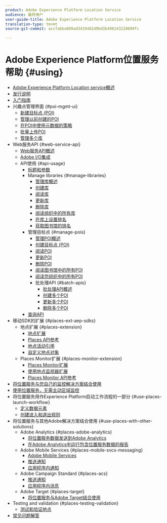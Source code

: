 ```yaml
---
product: Adobe Experience Platform Location Service
audience: 最终用户
user-guide-title: Adobe Experience Platform Location Service
translation-type: tm+mt
source-git-commit: accfa6ba009ad3419481d9bd3b498143228099fc

---
```



# Adobe Experience Platform位置服务帮助 {#using}

+ [Adobe Experience Platform Location service概述](home.md)
+ [发行说明](release-notes.md)
+ [入门指南](getting-started.md)
+ 兴趣点管理界面 {#poi-mgmt-ui}
   + [新建目标点 (POI)](poi-mgmt-ui/create-a-poi-ui.md)
   + [管理以前创建的POI](poi-mgmt-ui/managing-pois-in-the-places-ui.md)
   + [在POI中使用元数据的策略](poi-mgmt-ui/metadata-with-pois.md)
   + [批量上传POI](poi-mgmt-ui/bulk-upload-pois.md)
   + [管理多个库](poi-mgmt-ui/manage-libraries-in-the-places-ui.md)
+ Web服务API {#web-service-api}
   + [Web服务API概述](web-service-api/places-web-services.md)
   + [Adobe I/O集成](web-service-api/adobe-i-o-integration.md)
   + API使用 {#api-usage}
      + [标题和参数](web-service-api/api-usage/headers-and-parameters.md)
      + Manage libraries {#manage-libraries}
         + [管理库概述](web-service-api/api-usage/manage-libraries/manage-libraries.md)
         + [创建库](web-service-api/api-usage/manage-libraries/create-a-library.md)
         + [阅读库](web-service-api/api-usage/manage-libraries/read-a-library.md)
         + [更新库](web-service-api/api-usage/manage-libraries/update-a-library.md)
         + [删除库](web-service-api/api-usage/manage-libraries/delete-a-library.md)
         + [阅读组织中的所有库](web-service-api/api-usage/manage-libraries/read-all-libraries-in-your-organization.md)
         + [在库上设置排名](web-service-api/api-usage/manage-libraries/set-a-ran-on-your-libraries.md)
         + [获取图书馆的排名](web-service-api/api-usage/manage-libraries/get-a-librarys-rank.md)
      + 管理目标点 {#manage-pois}
         + [管理POI概述](web-service-api/api-usage/manage-pois/manage-pois.md)
         + [创建目标点 (POI)](web-service-api/api-usage/manage-pois/create-a-poi.md)
         + [阅读POI](web-service-api/api-usage/manage-pois/read-a-poi.md)
         + [更新POI](web-service-api/api-usage/manage-pois/update-a-poi.md)
         + [删除POI](web-service-api/api-usage/manage-pois/delete-a-poi.md)
         + [阅读图书馆中的所有POI](web-service-api/api-usage/manage-pois/read-all-pois-in-a-library.md)
         + [阅读您组织中的所有POI](web-service-api/api-usage/manage-pois/read-all-pois-in-your-organization.md)
         + 批处理API {#batch-apis}
            + [批处理API概述](web-service-api/api-usage/manage-pois/batch-apis/batch-apis.md)
            + [创建多个POI](web-service-api/api-usage/manage-pois/batch-apis/create-multiple-pois.md)
            + [更新多个POI](web-service-api/api-usage/manage-pois/batch-apis/update-multiple-pois.md)
            + [删除多个POI](web-service-api/api-usage/manage-pois/batch-apis/delete-multiple-pois.md)
      + [查询API](web-service-api/api-usage/query-apis.md)
+ 移动SDK的扩展 {#places-ext-aep-sdks}
   + 地点扩展 {#places-extension}
      + [地点扩展](places-ext-aep-sdks/places-extension/places-extension.md)
      + [Places API参考](places-ext-aep-sdks/places-extension/places-api-reference.md)
      + [地点活动引用](places-ext-aep-sdks/places-extension/places-event-ref.md)
      + [自定义地点对象](places-ext-aep-sdks/places-extension/cust-places-objects.md)
   + Places Monitor扩展 {#places-monitor-extension}
      + [Places Monitor扩展](places-ext-aep-sdks/places-monitor-extension/places-monitor-extension.md)
      + [使用地点监视器扩展](places-ext-aep-sdks/places-monitor-extension/using-places-monitor-extension.md)
      + [Places Monitor API参考](places-ext-aep-sdks/places-monitor-extension/places-monitor-api-reference.md)
+ [将位置服务与您自己的监控解决方案结合使用](using-your-own-monitor.md)
+ [使用位置服务，无需主动区域监控](use-places-without-active-monitoring.md)
+ 将位置服务用作Experience Platform启动工作流程的一部分 {#use-places-launch-workflow}
   + [定义数据元素](use-places-launch-workflow/define-data-elements.md)
   + [创建进入和退出规则](use-places-launch-workflow/create-rule-places-property.md)
+ 将位置服务与其他Adobe解决方案结合使用 {#use-places-with-other-solutions}
   + Adobe Analytics {#places-adobe-analytics}
      + [将位置服务数据发送到Adobe Analytics](use-places-with-other-solutions/places-adobe-analytics/use-places-adobe-analytics.md)
      + [在Adobe Analytics中运行包含位置服务数据的报告](use-places-with-other-solutions/places-adobe-analytics/run-reports-aa-places-data.md)
   + Adobe Mobile Services {#places-mobile-svcs-messaging}
      + [Adobe Mobile Services](use-places-with-other-solutions/places-mobile-svcs-for-messaging/use-places-mobie-svcs-messaging.md)
      + [推送通知](use-places-with-other-solutions/places-mobile-svcs-for-messaging/mobile-svcs-messaging-push.md)
      + [应用程序内通知](use-places-with-other-solutions/places-mobile-svcs-for-messaging/mobile-svcs-messaging-inapp.md)
   + Adobe Campaign Standard {#places-acs}
      + [推送通知](use-places-with-other-solutions/places-acs/places-acs-push-notifications.md)
      + [应用程序内消息](use-places-with-other-solutions/places-acs/places-acs-in-app-messages.md)
   + Adobe Target {#places-target}
      + [将位置服务与Adobe Target结合使用](use-places-with-other-solutions/places-target/places-target.md)
+ Testing and validation {#places-testing-validation}
   + [测试和验证地点](places-testing-validation/test-validate-places.md)
+ [常见问题解答](places-faqs.md)